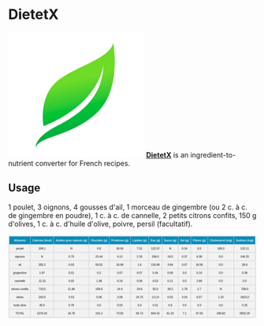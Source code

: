 # DietetX

![Logo](/static/leaf_logo.png)
[**DietetX**](https://dietetx.onrender.com/) is an ingredient-to-nutrient converter for French recipes.

## Usage

1 poulet, 3 oignons, 4 gousses d'ail, 1 morceau de gingembre (ou 2 c. à c. de gingembre en poudre), 1 c. à c. de cannelle, 2 petits citrons confits, 150 g d'olives, 1 c. à c. d'huile d'olive, poivre, persil (facultatif).

![Image Demo](/static/demo_pic.png)

